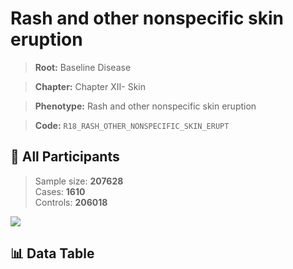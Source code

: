 # Rash and other nonspecific skin eruption

> **Root:** Baseline Disease  

> **Chapter:** Chapter XII- Skin  

> **Phenotype:** Rash and other nonspecific skin eruption  

> **Code:** `R18_RASH_OTHER_NONSPECIFIC_SKIN_ERUPT`

## 🧪 All Participants  
> Sample size: **207628**  
> Cases: **1610**  
> Controls: **206018**
<img src="/Sensitive/Figures/ALL/Incidence/R18_RASH_OTHER_NONSPECIFIC_SKIN_ERUPT.png"/>

## 📊 Data Table
<CsvTableMRF src="/Sensitive/Data/ALL/Incidence/COX_R18_RASH_OTHER_NONSPECIFIC_SKIN_ERUPT.csv"/>

